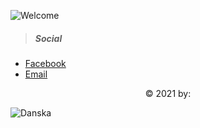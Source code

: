 ![Welcome](https://c.tenor.com/RNoFATiyRcIAAAAi/welcome-colorful-text.gif)

>##### Social
- [Facebook](https://facebook.com/dadan.billa)
- [Email](mailto:bsdanska@gmail.com) </br>
<p align="center">&copy 2021 by:<br />

![Danska](https://i.ibb.co/LvhpTyt/tkdot-logo.webp)

